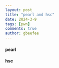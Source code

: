 ```yaml
---
layout: post
title: "pearl and hsc"
date: 2024-3-9
tags: [pwn]
comments: true
author: gbeefee
---
```


#### pearl

#### hsc